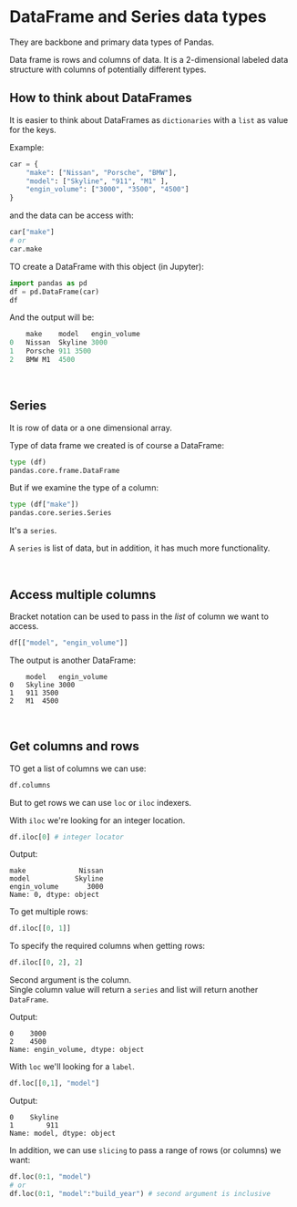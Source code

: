# DataFrame and Series data types

They are backbone and primary data types of Pandas.

Data frame is rows and columns of data. It is a 2-dimensional labeled data structure with columns of potentially different types. 

## How to think about DataFrames

It is easier to think about DataFrames as ```dictionaries``` with a ```list``` as value for the keys.

Example:

```py
car = {
    "make": ["Nissan", "Porsche", "BMW"],
    "model": ["Skyline", "911", "M1" ],
    "engin_volume": ["3000", "3500", "4500"]
}
```

and the data can be access with:

```py
car["make"]
# or
car.make
```

TO create a DataFrame with this object (in Jupyter):

```py
import pandas as pd
df = pd.DataFrame(car)
df
```

And the output will be:

```py
	make	model	engin_volume
0	Nissan	Skyline	3000
1	Porsche	911	3500
2	BMW	M1	4500
```

<br>

## Series

It is row of data or a one dimensional array.

Type of data frame we created is of course a DataFrame:

```py
type (df)
pandas.core.frame.DataFrame
```

But if we examine the type of a column:

```py
type (df["make"])
pandas.core.series.Series
```

It's a ```series```.

A ```series``` is list of data, but in addition, it has much more functionality.

<br>

## Access multiple columns

Bracket notation can be used to pass in the *list* of column we want to access.

```py
df[["model", "engin_volume"]]
```

The output is another DataFrame:
```
	model	engin_volume
0	Skyline	3000
1	911	3500
2	M1	4500
```

<br>

## Get columns and rows

TO get a list of columns we can use:

```py
df.columns
```

But to get rows we can use ```loc``` or ```iloc``` indexers.

With ```iloc``` we're looking for an integer location.

```py
df.iloc[0] # integer locator
```

Output:
```
make             Nissan
model           Skyline
engin_volume       3000
Name: 0, dtype: object
```

To get multiple rows:

```py
df.iloc[[0, 1]]
```

To specify the required columns when getting rows:

```py
df.iloc[[0, 2], 2]
```

Second argument is the column. <br>
Single column value will return a ```series``` and list will return another ```DataFrame```.

Output:

```
0    3000
2    4500
Name: engin_volume, dtype: object
```

With ```loc``` we'll looking for a ```label```.

```py
df.loc[[0,1], "model"]
```

Output:
```
0    Skyline
1        911
Name: model, dtype: object
```

In addition, we can use ```slicing``` to pass a range of rows (or columns) we want:

```py
df.loc(0:1, "model")
# or
df.loc(0:1, "model":"build_year") # second argument is inclusive
```

<br>



<br>



<br>
